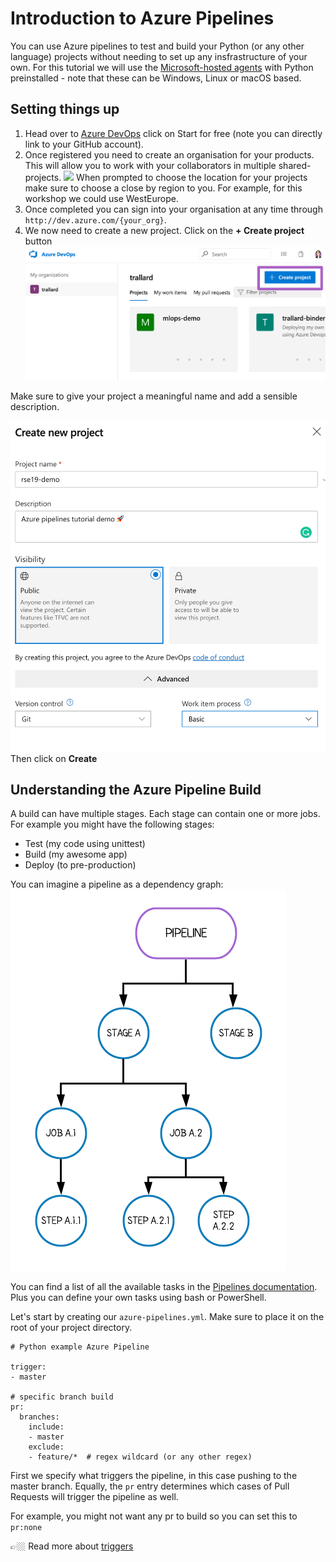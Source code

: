 # Introduction to Azure Pipelines

You can use Azure pipelines to test and build your Python (or any other language) projects without needing to set up any insfrastructure of your own. For this tutorial we will use the [Microsoft-hosted agents](https://docs.microsoft.com/azure/devops/pipelines/agents/hosted?view=azure-devops&WT.mc_id=rse19-github-taallard) with Python preinstalled - note that these can be Windows, Linux or macOS based.

## Setting things up

1. Head over to [Azure DevOps](https://azure.microsoft.com/services/devops/?WT.mc_id=rse19-github-taallard) click on Start for free (note you can directly link to your GitHub account).
2. Once registered you need to create an organisation for your products. This will allow you to work with your collaborators in multiple shared-projects.
![](https://ml-devops-tutorial.readthedocs.io/en/latest/_images/new_org.png)
When prompted to choose the location for your projects make sure to choose a close by region to you. For example, for this workshop we could use WestEurope.
3. Once completed you can sign into your organisation at any time through ``http://dev.azure.com/{your_org}``.
4. We now need to create a new project. Click on the **+ Create project** button 
![](assets/new_project.png)

Make sure to give your project a meaningful name and add a sensible description.

![](assets/project_description.png)
Then click on **Create**

## Understanding the Azure Pipeline Build

A build can have multiple stages. Each stage can contain one or more jobs. For example you might have the following stages:
- Test (my code using unittest)
- Build (my awesome app)
- Deploy (to pre-production)

You can imagine a pipeline as a dependency graph:
![](assets/pipeline_hierarchy.png)


You can find a list of all the available tasks in the [Pipelines documentation](https://docs.microsoft.com/azure/devops/pipelines/tasks/?view=azure-devops&viewFallbackFrom=vsts&WT.mc_id=rse19-github-taallard). Plus you can define your own tasks using bash or PowerShell.

Let's start by creating our `azure-pipelines.yml`. Make sure to place it on the root of your project directory.

```
# Python example Azure Pipeline

trigger:
- master

# specific branch build
pr:
  branches:
    include:
    - master
    exclude:
    - feature/*  # regex wildcard (or any other regex)

```

First we specify what triggers the pipeline, in this case pushing to the master branch. Equally, the `pr` entry determines which cases of Pull Requests will trigger the pipeline as well.

For example, you might not want any pr to build so you can set this to `pr:none`

👉🏼 Read more about [triggers](https://docs.microsoft.com/azure/devops/pipelines/yaml-schema?view=azure-devops&tabs=schema&WT.mc_id=rse19-github-taallard#triggers)